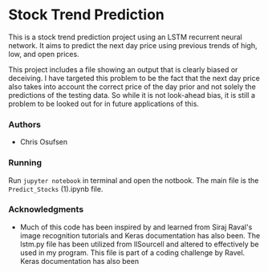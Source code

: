 
# Stock Trend Prediction

This is a stock trend prediction project using an LSTM recurrent neural network. It aims to predict the next day price using previous trends of high, low, and open prices.

This project includes a file showing an output that is clearly biased or deceiving. I have targeted this problem to be the fact that the next day price also takes into account the correct price of the day prior and not solely the predictions of the testing data. So while it is not look-ahead bias, it is still a problem to be looked out for in future applications of this.

### Authors

* Chris Osufsen 

### Running

Run <code>jupyter notebook</code> in terminal and open the notbook. The main file is the <code>Predict_Stocks</code> (1).ipynb file.

### Acknowledgments

* Much of this code has been inspired by and learned from Siraj Raval's image recognition tutorials and Keras documentation has also been. The lstm.py file has been utilized from llSourcell and altered to effectively be used in my program. This file is part of a coding challenge by Ravel. Keras documentation has also been 

